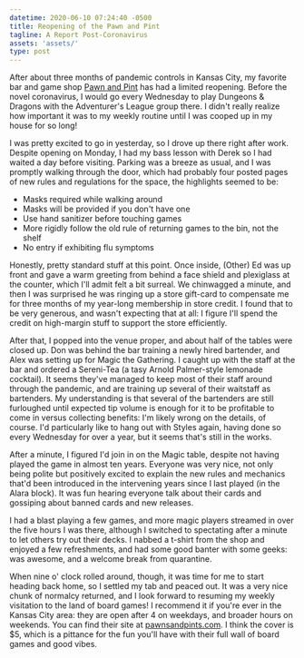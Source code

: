 ```yaml
---
datetime: 2020-06-10 07:24:40 -0500
title: Reopening of the Pawn and Pint
tagline: A Report Post-Coronavirus
assets: 'assets/'
type: post
---
```


After about three months of pandemic controls in Kansas City, my favorite bar and game shop [Pawn and Pint](pawnsandpints.com) has had a limited reopening. Before the novel coronavirus, I would go every Wednesday to play Dungeons & Dragons with the Adventurer's League group there. I didn't really realize how important it was to my weekly routine until I was cooped up in my house for so long!

I was pretty excited to go in yesterday, so I drove up there right after work. Despite opening on Monday, I had my bass lesson with Derek so I had waited a day before visiting. Parking was a breeze as usual, and I was promptly walking through the door, which had probably four posted pages of new rules and regulations for the space, the highlights seemed to be:

- Masks required while walking around
- Masks will be provided if you don't have one
- Use hand sanitizer before touching games
- More rigidly follow the old rule of returning games to the bin, not the shelf
- No entry if exhibiting flu symptoms

Honestly, pretty standard stuff at this point. Once inside, (Other) Ed was up front and gave a warm greeting from behind a face shield and plexiglass at the counter, which I'll admit felt a bit surreal. We chinwagged a minute, and then I was surprised he was ringing up a store gift-card to compensate me for three months of my year-long membership in store credit. I found that to be very generous, and wasn't expecting that at all: I figure I'll spend the credit on high-margin stuff to support the store efficiently.

After that, I popped into the venue proper, and about half of the tables were closed up. Don was behind the bar training a newly hired bartender, and Alex was setting up for Magic the Gathering. I caught up with the staff at the bar and ordered a Sereni-Tea (a tasy Arnold Palmer-style lemonade cocktail). It seems they've managed to keep most of their staff around through the pandemic, and are training up several of their waitstaff as bartenders. My understanding is that several of the bartenders are still furloughed  until expected tip volume is enough for it to be profitable to come in versus collecting benefits: I'm likely wrong on the details, of course. I'd particularly like to hang out with Styles again, having done so every Wednesday for over a year, but it seems that's still in the works.

After a minute, I figured I'd join in on the Magic table, despite not having played the game in almost ten years. Everyone was very nice, not only being polite but positively excited to explain the new rules and mechanics that'd been introduced in the intervening years since I last played (in the Alara block). It was fun hearing everyone talk about their cards and gossiping about banned cards and new releases.

I had a blast playing a few games, and more magic players streamed in over the five hours I was there, although I switched to spectating after a minute to let others try out their decks. I nabbed a t-shirt from the shop and enjoyed a few refreshments, and had some good banter with some geeks: was awesome, and a welcome break from quarantine.

When nine o' clock rolled around, though, it was time for me to start heading back home, so I settled my tab and peaced out. It was a very nice chunk of normalcy returned, and I look forward to resuming my weekly visitation to the land of board games! I recommend it if you're ever in the Kansas City area: they are open after 4 on weekdays, and broader hours on weekends. You can find their site at [pawnsandpints.com](pawnsandpints.com). I think the cover is $5, which is a pittance for the fun you'll have with their full wall of board games and good vibes.
